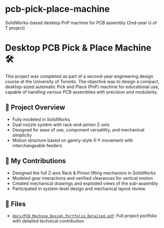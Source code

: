 
# pcb-pick-place-machine
SolidWorks-based desktop PnP machine for PCB assembly (2nd-year U of T project)

# Desktop PCB Pick & Place Machine 🛠️

This project was completed as part of a second-year engineering design course at the University of Toronto. The objective was to design a compact, desktop-sized automatic Pick and Place (PnP) machine for educational use, capable of handling various PCB assemblies with precision and modularity.

## 🔧 Project Overview
- Fully modeled in SolidWorks
- Dual nozzle system with rack-and-pinion Z-axis
- Designed for ease of use, component versatility, and mechanical simplicity
- Motion structure based on gantry-style X-Y movement with interchangeable feeders

## 👷 My Contributions
- Designed the full Z-axis Rack & Pinion lifting mechanism in SolidWorks
- Modeled gear interactions and verified clearances for vertical motion
- Created mechanical drawings and exploded views of the sub-assembly
- Participated in system-level design and mechanical layout review

## 📎 Files
- [`docs/PCB_Machine_Design_Portfolio_Detailed.pdf`](./docs/PCB_Machine_Design_Portfolio_Detailed.pdf): Full project portfolio with detailed technical contribution

